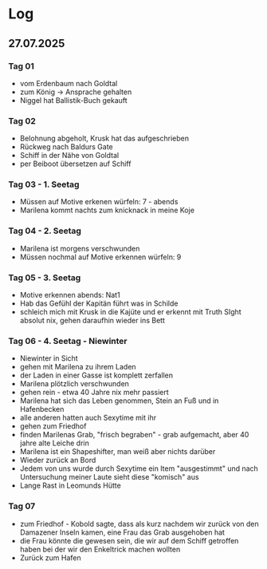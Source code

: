 # Log

## 27.07.2025

### Tag 01

- vom Erdenbaum nach Goldtal
- zum König -> Ansprache gehalten
- Niggel hat Ballistik-Buch gekauft

### Tag 02

- Belohnung abgeholt, Krusk hat das aufgeschrieben
- Rückweg nach Baldurs Gate
- Schiff in der Nähe von Goldtal
- per Beiboot übersetzen auf Schiff


### Tag 03 - 1. Seetag

- Müssen auf Motive erkenen würfeln: 7 - abends
- Marilena kommt nachts zum knicknack in meine Koje

### Tag 04 - 2. Seetag

- Marilena ist morgens verschwunden
- Müssen nochmal auf Motive erkennen würfeln: 9

### Tag 05 - 3. Seetag

- Motive erkennen abends: Nat1
- Hab das Gefühl der Kapitän führt was in Schilde
- schleich mich mit Krusk in die Kajüte und er erkennt mit Truth SIght absolut nix, gehen daraufhin wieder ins Bett

### Tag 06 - 4. Seetag - Niewinter

- Niewinter in Sicht
- gehen mit Marilena zu ihrem Laden
- der Laden in einer Gasse ist komplett zerfallen
- Marilena plötzlich verschwunden
- gehen rein - etwa 40 Jahre nix mehr passiert
- Marilena hat sich das Leben genommen, Stein an Fuß und in Hafenbecken
- alle anderen hatten auch Sexytime mit ihr
- gehen zum Friedhof
- finden Marilenas Grab, "frisch begraben" - grab aufgemacht, aber 40 jahre alte Leiche drin
- Marilena ist ein Shapeshifter, man weiß aber nichts darüber
- Wieder zurück an Bord
- Jedem von uns wurde durch Sexytime ein Item "ausgestimmt" und nach Untersuchung meiner Laute sieht diese "komisch" aus
- Lange Rast in Leomunds Hütte

### Tag 07

- zum Friedhof - Kobold sagte, dass als kurz nachdem wir zurück von den Damazener Inseln kamen, eine Frau das Grab ausgehoben hat
- die Frau könnte die gewesen sein, die wir auf dem Schiff getroffen haben bei der wir den Enkeltrick machen wollten
- Zurück zum Hafen








